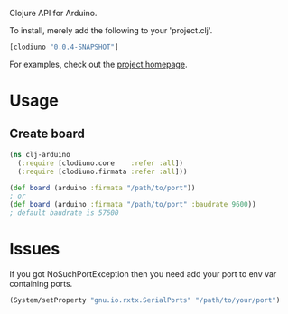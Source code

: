 Clojure API for Arduino.

To install, merely add the following to your 'project.clj'.

```clojure
[clodiuno "0.0.4-SNAPSHOT"]

``` 

For examples, check out the [project
homepage](http://nakkaya.com/clodiuno.html).

# Usage

## Create board

```clojure
(ns clj-arduino
  (:require [clodiuno.core    :refer :all])
  (:require [clodiuno.firmata :refer :all]))

(def board (arduino :firmata "/path/to/port"))
; or
(def board (arduino :firmata "/path/to/port" :baudrate 9600))
; default baudrate is 57600
```


# Issues

If you got NoSuchPortException then you need add your port to env var containing ports.
```clojure
(System/setProperty "gnu.io.rxtx.SerialPorts" "/path/to/your/port")
```
